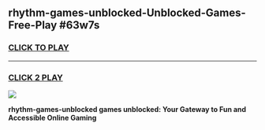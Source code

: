 
## rhythm-games-unblocked-Unblocked-Games-Free-Play #63w7s
<h3>
<a href="https://us.freeplayer.one?title=rhythm-games-unblocked&ref=9M">CLICK TO PLAY</a></h3>
<hr>

<h3>
<a href="https://us.freeplayer.one?title=rhythm-games-unblocked&ref=9M">CLICK 2 PLAY</a>
  
</h3>

<a href="https://us.freeplayer.one?title=rhythm-games-unblocked&ref=9M"><img src="https://clearcache.store/games.png"></a>


**rhythm-games-unblocked games unblocked: Your Gateway to Fun and Accessible Online Gaming**
